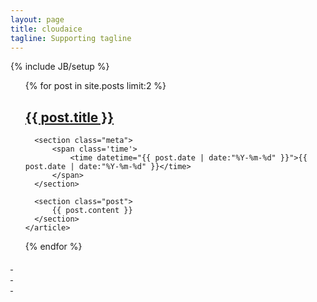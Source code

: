 ```yaml
---
layout: page
title: cloudaice 
tagline: Supporting tagline
---
```

{% include JB/setup %}

<div>
<ul>
  {% for post in site.posts limit:2 %}
    <article class="content">
      <section class='title'>
          <h2><a href="{{ BASE_PATH}}{{ post.url }}">{{ post.title }}</a></h2>
      </section>

      <section class="meta">
          <span class='time'>
              <time datetime="{{ post.date | date:"%Y-%m-%d" }}">{{ post.date | date:"%Y-%m-%d" }}</time>
          </span>
      </section>

      <section class="post">
          {{ post.content }}
      </section>
    </article>
  {% endfor %}
</ul>
<div class='center'>
  <a href="/archive.html" class='circle-wrapper'>
  <div class='circle'>&nbsp;</div>
  <div class='circle'>&nbsp;</div>
  <div class='circle'>&nbsp;</div>
  </a>
</div>
</div>

